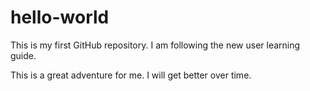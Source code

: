 # hello-world
This is my first GitHub repository.  I am following the new user learning guide.

This is a great adventure for me.  I will get better over time.
